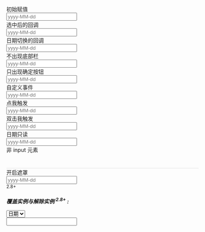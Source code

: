 <div class="layui-form">
  <div class="layui-form-item">
    <div class="layui-inline">
      <label class="layui-form-label">初始赋值</label>
      <div class="layui-input-inline">
        <input type="text" class="layui-input" id="ID-laydate-more-value" placeholder="yyyy-MM-dd">
      </div>
    </div>
    <div class="layui-inline">
      <label class="layui-form-label">选中后的回调</label>
      <div class="layui-input-inline">
        <input type="text" class="layui-input" id="ID-laydate-more-done" placeholder="yyyy-MM-dd">
      </div>
    </div>
    <div class="layui-inline">
      <label class="layui-form-label">日期切换的回调</label>
      <div class="layui-input-inline">
        <input type="text" class="layui-input" id="ID-laydate-more-change" placeholder="yyyy-MM-dd">
      </div>
    </div>
    <div class="layui-inline">
      <label class="layui-form-label">不出现底部栏</label>
      <div class="layui-input-inline">
        <input type="text" class="layui-input" id="ID-laydate-more-bottom" placeholder="yyyy-MM-dd">
      </div>
    </div>
    <div class="layui-inline">
      <label class="layui-form-label">只出现确定按钮</label>
      <div class="layui-input-inline">
        <input type="text" class="layui-input" id="ID-laydate-more-btns" placeholder="yyyy-MM-dd">
      </div>
    </div>
    <div class="layui-inline">
      <label class="layui-form-label">自定义事件</label>
      <div class="layui-input-inline">
        <input type="text" class="layui-input" id="ID-laydate-more-trigger" placeholder="yyyy-MM-dd">
      </div>
    </div>
    <div class="layui-inline">
      <label class="layui-form-label" id="ID-laydate-more-event-1">点我触发</label>
      <div class="layui-input-inline">
        <input type="text" class="layui-input" id="ID-laydate-more-event" placeholder="yyyy-MM-dd">
      </div>
    </div>
    <div class="layui-inline">
      <label class="layui-form-label" id="ID-laydate-more-dblclick">双击我触发</label>
      <div class="layui-input-inline">
        <input type="text" class="layui-input" id="ID-laydate-more-dblclick-input" placeholder="yyyy-MM-dd">
      </div>
    </div>
    <div class="layui-inline">
      <label class="layui-form-label">日期只读</label>
      <div class="layui-input-inline">
        <input type="text" class="layui-input" id="ID-laydate-more-readonly" readonly placeholder="yyyy-MM-dd">
      </div>
    </div>
    <div class="layui-inline">
      <label class="layui-form-label">非 input 元素</label>
      <div class="layui-input-inline">
        <div id="ID-laydate-more-div" style="height: 38px; line-height: 38px; cursor: pointer; border-bottom: 1px solid #e2e2e2;"></div>
      </div>
    </div>
    <div class="layui-inline">
      <label class="layui-form-label">开启遮罩</label>
      <div class="layui-input-inline">
        <input type="text" class="layui-input" id="ID-laydate-more-shade" readonly placeholder="yyyy-MM-dd">
      </div>
      <div class="layui-form-mid layui-text-em">
        <sup>2.8+</sup>
      </div>
    </div>
  </div>
</div>
<h5 style="margin-bottom: 15px; font-weight: 700;">
  覆盖实例与解除实例 <sup>2.8+</sup> : 
</h5>
<div class="layui-form">
  <div class="layui-form-item">
    <div class="layui-inline">
      <div class="layui-form-label" style="padding: 0; text-align: left;">
        <select lay-filter="filter-demo-laydate-reset">
          <option value="year">年份</option>
          <option value="month">月份</option>
          <option value="date" selected>日期</option>
          <option value="time">时间</option>
          <option value="other">解除</option>
        </select>
      </div>
      <div class="layui-input-inline">
        <input type="text" class="layui-input" id="ID-laydate-more-reset" autocomplete="off">
      </div>
    </div>
  </div>
</div>

<script>
layui.use(function(){
  var laydate = layui.laydate;
  var form = layui.form;

  // 初始赋值
  laydate.render({
    elem: '#ID-laydate-more-value',
    value: '2016-10-14',
    isInitValue: true
  });
  
  // 选中后的回调
  laydate.render({
    elem: '#ID-laydate-more-done',
    done: function(value, date){
      layer.alert('你选择的日期是：' + value + '<br>获得的对象是' + JSON.stringify(date));
    }
  });
  
  // 日期切换的回调
  laydate.render({
    elem: '#ID-laydate-more-change',
    change: function(value, date){
      layer.msg('你选择的日期是：' + value + '<br><br>获得的对象是' + JSON.stringify(date));
    }
  });

  // 不出现底部栏
  laydate.render({
    elem: '#ID-laydate-more-bottom',
    showBottom: false
  });
  
  // 只出现确定按钮
  laydate.render({
    elem: '#ID-laydate-more-btns',
    btns: ['confirm']
  });
  
  // 自定义事件
  laydate.render({
    elem: '#ID-laydate-more-trigger',
    trigger: 'mousedown'
  });
  
  // 点我触发
  laydate.render({
    elem: '#ID-laydate-more-event',
    eventElem: '#ID-laydate-more-event-1',
    trigger: 'click'
  });
  
  // 双击我触发
  lay('#ID-laydate-more-dblclick').on('dblclick', function(){
    laydate.render({
      elem: '#ID-laydate-more-dblclick-input',
      show: true,
      closeStop: '#ID-laydate-more-dblclick',
    });
  });
  
  // 日期只读
  laydate.render({
    elem: '#ID-laydate-more-readonly',
    trigger: 'click',
  });
  
  // 非 input 元素
  laydate.render({
    elem: '#ID-laydate-more-div'
  });

  // 开启遮罩
  laydate.render({
    elem: '#ID-laydate-more-shade',
    triggdestroyer: 'click',
    shade: 0.8 // 遮罩透明度 --- 2.8+
  });

  // 覆盖实例与销毁实例
  var inst = laydate.render({
    elem: '#ID-laydate-more-reset'
  });
  form.on("select(filter-demo-laydate-reset)", function (obj) {
    var value = obj.value;
    var options = inst.config;
    var elem = options.elem[0];

    if (value === "other") {
      laydate.unbind(options.id); // 解绑实例 --- 2.8+
      elem.focus();
    } else {
      // 覆盖渲染
      laydate.render({
        elem: elem,
        type: value,
        show: true // 渲染即显示
      });
    }
  });
});
</script>